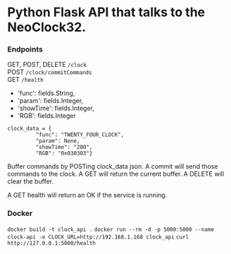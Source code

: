 # Python Flask API that talks to the NeoClock32.


### Endpoints

GET, POST, DELETE `/clock` <br/>
POST `/clock/commitCommands` <br/>
GET `/health` <br/>


- 'func': fields.String,
- 'param': fields.Integer,
- 'showTime': fields.Integer,
- 'RGB': fields.Integer
```
clock_data = {
         "func": "TWENTY_FOUR_CLOCK",
         "param": None,
         "showTime": "200",
         "RGB": "0x030303"}
```

Buffer commands by POSTing clock_data json. A commit will send those commands
to the clock. A GET will return the current buffer. A DELETE will clear the 
buffer. 

A GET health will return an OK if the service is running. 

### Docker

`docker build -t clock_api .`
`docker run --rm -d -p 5000:5000 --name clock-api -e CLOCK_URL=http://192.168.1.168 clock_api`
`curl http://127.0.0.1:5000/health`